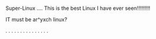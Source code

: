 #
 Super-Linux
....
This is the best Linux I have ever seen!!!!!!!!!

IT must be ar^yxch linux?

.
.
.
.
.
.
.
.
.
.
.
.
.
.
.
